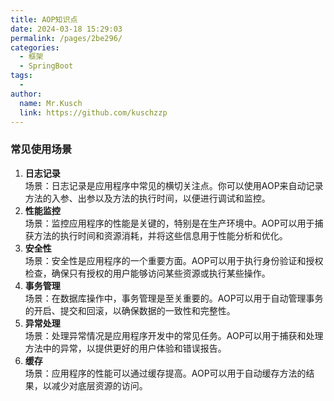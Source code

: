 ```yaml
---
title: AOP知识点
date: 2024-03-18 15:29:03
permalink: /pages/2be296/
categories:
  - 框架
  - SpringBoot
tags:
  -
author:
  name: Mr.Kusch
  link: https://github.com/kuschzzp
---
```


### 常见使用场景

1. **日志记录**  
   场景：日志记录是应用程序中常见的横切关注点。你可以使用AOP来自动记录方法的入参、出参以及方法的执行时间，以便进行调试和监控。
2. **性能监控**  
   场景：监控应用程序的性能是关键的，特别是在生产环境中。AOP可以用于捕获方法的执行时间和资源消耗，并将这些信息用于性能分析和优化。
3. **安全性**  
   场景：安全性是应用程序的一个重要方面。AOP可以用于执行身份验证和授权检查，确保只有授权的用户能够访问某些资源或执行某些操作。
4. **事务管理**   
   场景：在数据库操作中，事务管理是至关重要的。AOP可以用于自动管理事务的开启、提交和回滚，以确保数据的一致性和完整性。
5. **异常处理**  
   场景：处理异常情况是应用程序开发中的常见任务。AOP可以用于捕获和处理方法中的异常，以提供更好的用户体验和错误报告。
6. **缓存**  
   场景：应用程序的性能可以通过缓存提高。AOP可以用于自动缓存方法的结果，以减少对底层资源的访问。

